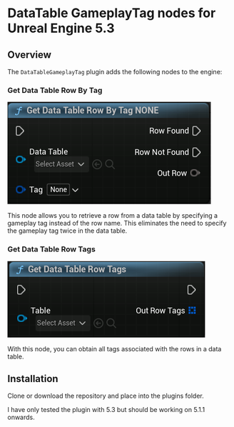 # DataTable GameplayTag nodes for Unreal Engine 5.3

## Overview

The `DataTableGameplayTag` plugin adds the following nodes to the engine:

### Get Data Table Row By Tag

![Get Data Table Row By Tag](ExternalContent/GetDataTableRowByTag.png)

This node allows you to retrieve a row from a data table by specifying a gameplay tag instead of the row name. This eliminates the need to specify the gameplay tag twice in the data table.

### Get Data Table Row Tags

![Get Data Table Row Tags](ExternalContent/GetDataTableRowTags.png)

With this node, you can obtain all tags associated with the rows in a data table.

## Installation
Clone or download the repository and place into the plugins folder.

I have only tested the plugin with 5.3 but should be working on 5.1.1 onwards.
